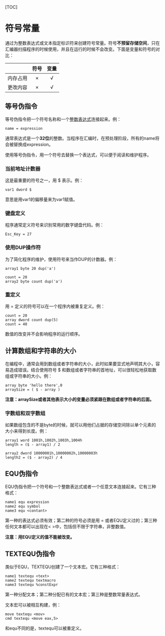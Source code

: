 [TOC]

# 符号常量

通过为整数表达式或文本指定标识符来创建符号常量。符号**不预留存储空间**，只在汇编器扫描程序的时候使用，并且在运行的时候不会改变。下面是变量和符号的对比：

|      | 符号 | 变量 |
| :----: | :----: | :----: |
| 内存占用 | × | √ |
| 更改内容 | × | √ |

## 等号伪指令

等号伪指令把一个符号名称和一个[整数表达式](BasicLanguageElements.md#整型常量表达式)连接起来。例：

```assembly
name = expression
```

通常表达式是一个**32位**的整数。当程序在汇编时，在预处理阶段，所有的name将会被替换成expression。

使用等号伪指令，用一个符号去替换一个表达式，可以便于阅读和维护程序。

### 当前地址计数器

这是最重要的符号之一，用 $ 表示。例：

```assembly
var1 dword $
```

意思是用var1的偏移量来为var1赋值。

### 键盘定义

程序通常定义符号来识别常用的数字键盘代码。例：

```assembly
Esc_Key = 27
```

### 使用DUP操作符

为了简化程序的维护，使用符号来当作DUP的计数器。例：

```assembly
array1 byte 20 dup('a')

count = 20
array2 byte count dup('a')
```

### 重定义

用 = 定义的符号可以在一个程序内被重复定义。例：

```assembly
count = 20
array dword count dup(5)
count = 40
```

数值的改变并不会影响程序的运行顺序。

## 计算数组和字符串的大小

在编程中，通常会用到数组或者字符串的大小，此时如果要显式地声明其大小，容易造成错误。结合使用符号 $ 和数组或者字符串的首地址，可以很轻松地获取数组或字符串的大小。例：

```assembly
array byte 'hello there',0
arraySize = ( $ - array )
```

**注意：arraySize或者其他表示大小的变量必须紧跟在数组或者字符串的后面。**

### 字数组和双字数组

如果数组包含的不是byte的时候，就可以用他们占据的存储空间除以单个元素的大小来得到长度。例：

```assembly
array1 word 1001h,1002h,1003h,1004h
length = ($ - array1) / 2

array2 dword 10000001h,10000002h,10000003h
length2 = ($ - array2) / 4
```

## EQU伪指令

EQU伪指令把一个符号和一个整数表达式或者一个任意文本连接起来。它有三种格式：

```assembly
name1 equ expression
name2 equ symbol
name3 equ <contant>
```

第一种的表达式必须有效；第二种的符号必须是用 = 或者EQU定义过的；第三种任何文本都可以出现在< >中，包括但不限于字符串，非整数值。

**注意：用EQU定义的值不能被改变。**

## TEXTEQU伪指令

类似于EQU，TEXTEQU创建了一个文本宏。它有三种格式：

```assembly
name1 textequ <text>
name2 textequ textmacro
name3 textequ %constExpr
```

第一种分配文本；第二种分配已有的文本宏；第三种是整数常量表达式。

文本宏可以被相互构建，例：

```assembly
move textequ <mov>
cmd textequ <move eax,5>
```

和equ不同的是，textequ可以被重定义。

